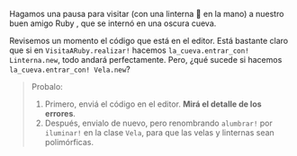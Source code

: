 Hagamos una pausa para visitar (con una linterna :flashlight: en la mano) a nuestro buen amigo Ruby <i class="da da-ruby"></i>, que se internó en una oscura cueva. 

Revisemos un momento el código que está en el editor. Está bastante claro que si en `VisitaARuby.realizar!` hacemos `la_cueva.entrar_con! Linterna.new`, todo andará perfectamente. Pero, ¿qué sucede si hacemos `la_cueva.entrar_con! Vela.new`?

> Probalo: 
> 
>  1. Primero, enviá el código en el editor. **Mirá el detalle de los errores**. 
>  2. Después, envialo de nuevo, pero renombrando `alumbrar!` por `iluminar!` en la clase `Vela`, para que las velas y linternas sean polimórficas. 


